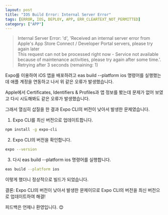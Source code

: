 ```yaml
---
layout: post
title: "IOS Build Error: Internal Server Error"
tags: [ERROR, IOS, DEPLOY, APP, ERR_CLEARTEXT_NOT_PERMITTED]
category: ["APP"]
---
```


> Internal Server Error: 'd', 'Received an internal server error from Apple's App Store Connect / Developer Portal servers, please try again later
> <br />This request can not be processed right now - Service not available because of maintenance activities, please try again after some time.'. Retrying after 3 seconds (remaining: 1)

Expo를 이용하여 iOS 앱을 배포하려고 eas build --platform ios 명령어를 실행했는데 애플 계정을 연동하고 나서 위 같은 오류가 발생했습니다.

Apple에서 Certificates, Identifiers & Profiles과 앱 정보를 봤는데 문제가 없어 보였고 다시 시도해봐도 같은 오류가 발생했습니다.

그래서 열심히 삽질을 한 결과 Expo CLI의 버전이 낮아서 발생한 문제였습니다.

1. Expo CLI를 최신 버전으로 업데이트합니다.

```bash
npm install -g expo-cli
```

2. Expo CLI의 버전을 확인합니다.

```bash
expo --version
```

3. 다시 eas build --platform ios 명령어를 실행합니다.

```bash
eas build --platform ios
```

이렇게 했더니 정상적으로 빌드가 되었습니다.

결론: Expo CLI의 버전이 낮아서 발생한 문제이므로 Expo CLI의 버전을 최신 버전으로 업데이트하여 해결!

피드백은 언제나 환영입니다. 😊
